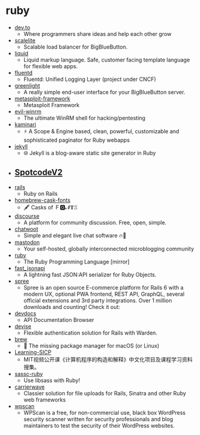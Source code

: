 # ruby
- [dev.to](https://github.com/thepracticaldev/dev.to)
  - Where programmers share ideas and help each other grow
- [scalelite](https://github.com/blindsidenetworks/scalelite)
  - Scalable load balancer for BigBlueButton.
- [liquid](https://github.com/Shopify/liquid)
  - Liquid markup language. Safe, customer facing template language for flexible web apps.
- [fluentd](https://github.com/fluent/fluentd)
  - Fluentd: Unified Logging Layer (project under CNCF)
- [greenlight](https://github.com/bigbluebutton/greenlight)
  - A really simple end-user interface for your BigBlueButton server.
- [metasploit-framework](https://github.com/rapid7/metasploit-framework)
  - Metasploit Framework
- [evil-winrm](https://github.com/Hackplayers/evil-winrm)
  - The ultimate WinRM shell for hacking/pentesting
- [kaminari](https://github.com/kaminari/kaminari)
  - ⚡ A Scope & Engine based, clean, powerful, customizable and sophisticated paginator for Ruby webapps
- [jekyll](https://github.com/jekyll/jekyll)
  - 🌐 Jekyll is a blog-aware static site generator in Ruby
- [SpotcodeV2](https://github.com/OneBitCodeBlog/SpotcodeV2)
  - 
- [rails](https://github.com/rails/rails)
  - Ruby on Rails
- [homebrew-cask-fonts](https://github.com/Homebrew/homebrew-cask-fonts)
  - 🖋 Casks of Ｆ🅾𝓝𝐓𝚂
- [discourse](https://github.com/discourse/discourse)
  - A platform for community discussion. Free, open, simple.
- [chatwoot](https://github.com/chatwoot/chatwoot)
  - Simple and elegant live chat software 🔥💬
- [mastodon](https://github.com/tootsuite/mastodon)
  - Your self-hosted, globally interconnected microblogging community
- [ruby](https://github.com/ruby/ruby)
  - The Ruby Programming Language [mirror]
- [fast_jsonapi](https://github.com/Netflix/fast_jsonapi)
  - A lightning fast JSON:API serializer for Ruby Objects.
- [spree](https://github.com/spree/spree)
  - Spree is an open source E-commerce platform for Rails 6 with a modern UX, optional PWA frontend, REST API, GraphQL, several official extensions and 3rd party integrations. Over 1 million downloads and counting! Check it out:
- [devdocs](https://github.com/freeCodeCamp/devdocs)
  - API Documentation Browser
- [devise](https://github.com/heartcombo/devise)
  - Flexible authentication solution for Rails with Warden.
- [brew](https://github.com/Homebrew/brew)
  - 🍺 The missing package manager for macOS (or Linux)
- [Learning-SICP](https://github.com/DeathKing/Learning-SICP)
  - MIT视频公开课《计算机程序的构造和解释》中文化项目及课程学习资料搜集。
- [sassc-ruby](https://github.com/sass/sassc-ruby)
  - Use libsass with Ruby!
- [carrierwave](https://github.com/carrierwaveuploader/carrierwave)
  - Classier solution for file uploads for Rails, Sinatra and other Ruby web frameworks
- [wpscan](https://github.com/wpscanteam/wpscan)
  - WPScan is a free, for non-commercial use, black box WordPress security scanner written for security professionals and blog maintainers to test the security of their WordPress websites.

